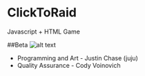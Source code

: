 ClickToRaid
===========

Javascript + HTML Game 

##Beta
![alt text](http://i.imgur.com/Eqwqu1m.png "Beta Screenshot")

- Programming and Art - Justin Chase (juju)
- Quality Assurance - Cody Voinovich
